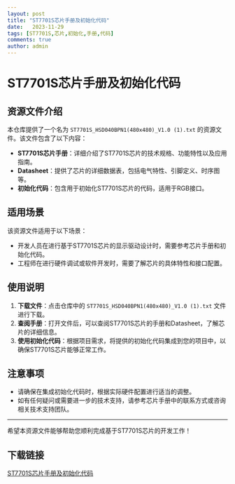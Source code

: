 ```yaml
---
layout: post
title: "ST7701S芯片手册及初始化代码"
date:   2023-11-29
tags: [ST7701S,芯片,初始化,手册,代码]
comments: true
author: admin
---
```

# ST7701S芯片手册及初始化代码

## 资源文件介绍

本仓库提供了一个名为 `ST7701S_HSD040BPN1(480x480)_V1.0 (1).txt` 的资源文件。该文件包含了以下内容：

- **ST7701S芯片手册**：详细介绍了ST7701S芯片的技术规格、功能特性以及应用指南。
- **Datasheet**：提供了芯片的详细数据表，包括电气特性、引脚定义、时序图等。
- **初始化代码**：包含用于初始化ST7701S芯片的代码，适用于RGB接口。

## 适用场景

该资源文件适用于以下场景：

- 开发人员在进行基于ST7701S芯片的显示驱动设计时，需要参考芯片手册和初始化代码。
- 工程师在进行硬件调试或软件开发时，需要了解芯片的具体特性和接口配置。

## 使用说明

1. **下载文件**：点击仓库中的 `ST7701S_HSD040BPN1(480x480)_V1.0 (1).txt` 文件进行下载。
2. **查阅手册**：打开文件后，可以查阅ST7701S芯片的手册和Datasheet，了解芯片的详细信息。
3. **使用初始化代码**：根据项目需求，将提供的初始化代码集成到您的项目中，以确保ST7701S芯片能够正常工作。

## 注意事项

- 请确保在集成初始化代码时，根据实际硬件配置进行适当的调整。
- 如有任何疑问或需要进一步的技术支持，请参考芯片手册中的联系方式或咨询相关技术支持团队。

---

希望本资源文件能够帮助您顺利完成基于ST7701S芯片的开发工作！

## 下载链接

[ST7701S芯片手册及初始化代码](https://pan.quark.cn/s/271d15acf633)